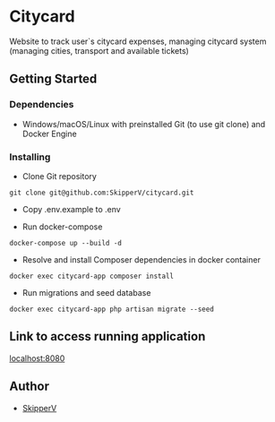 # Citycard

Website to track user`s citycard expenses, managing citycard system (managing cities, transport and available tickets)

## Getting Started

### Dependencies

* Windows/macOS/Linux with preinstalled Git (to use git clone) and Docker Engine

### Installing

* Clone Git repository
```
git clone git@github.com:SkipperV/citycard.git
```
* Copy .env.example to .env


* Run docker-compose
```
docker-compose up --build -d
```
* Resolve and install Composer dependencies in docker container
```
docker exec citycard-app composer install
```
* Run migrations and seed database
```
docker exec citycard-app php artisan migrate --seed
```

## Link to access running application

[localhost:8080](http://localhost:8080/)

## Author

* [SkipperV](https://github.com/SkipperV)
